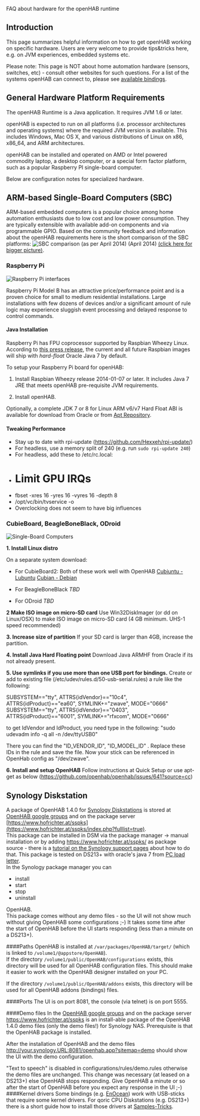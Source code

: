 FAQ about hardware for the openHAB runtime

## Introduction

This page summarizes helpful information on how to get openHAB working on specific hardware.
Users are very welcome to provide tips&tricks here, e.g. on JVM experiences, embedded systems etc.

Please note: This page is NOT about home automation hardware (sensors, switches, etc) - consult other websites for such questions. For a list of the systems openHAB can connect to, please see [available bindings](Bindings).

## General Hardware Platform Requirements

The openHAB Runtime is a Java application. It requires JVM 1.6 or later.

openHAB is expected to run on all platforms (i.e. processor architectures and operating systems) where the required JVM version is available. This includes Windows, Mac OS X, and various distributions of Linux on x86, x86_64, and ARM architectures.

openHAB can be installed and operated on AMD or Intel powered commodity laptop, a desktop computer, or a special form factor platform, such as a popular Raspberry PI single-board computer. 

Below are configuration notes for specialized hardware.


## ARM-based Single-Board Computers (SBC)

ARM-based embedded computers is a popular choice among home automation enthusiasts due to low cost and low power consumption. They are typically extensible with available add-on components and via programmable GPIO.
Based on the community feedback and information about the openHAB requirements here is the short comparison of the SBC platforms:
![SBC comparison (as per April 2014)](http://www.pi-studio.eu/wp-content/uploads/2014/04/SBC_comparison_2014_04_v2.png)
(April 2014)
[(click here for bigger picture)](http://www.pi-studio.eu/wp-content/uploads/2014/04/SBC_comparison_2014_04_v2.png).


### Raspberry Pi
![Raspberry Pi interfaces](http://www.raspberrypi.org/wp-content/uploads/2014/03/raspberry-pi-model-b-300x199.jpg)

Raspberry Pi Model B has an attractive price/performance point and is a proven choice for small to medium residential installations. Large installations with few dozens of devices and/or a significant amount of rule logic may experience sluggish event processing and delayed response to control commands.


#### Java Installation

Raspberry Pi has FPU coprocessor supported by Raspbian Wheezy Linux. According to [this press release](http://www.raspberrypi.org/archives/4920), the current and all future Raspbian images will ship with *hard-float* Oracle Java 7 by default.

To setup your Raspberry Pi board for openHAB:

1. Install Raspbian Wheezy release 2014-01-07 or later. It includes Java 7 JRE that meets openHAB pre-requisite JVM requirements.

2. Install openHAB. 

Optionally, a complete JDK 7 or 8 for Linux ARM v6/v7 Hard Float ABI is available for download from Oracle or from [Apt Repository](https://github.com/openhab/openhab/wiki/Apt-Repository).


#### Tweaking Performance

- Stay up to date with rpi-update (https://github.com/Hexxeh/rpi-update/)
- For headless, use a memory split of 240 (e.g. run `sudo rpi-update 240`)
- For headless, add these to /etc/rc.local:
- # Limit GPU IRQs
- fbset -xres 16 -yres 16 -vyres 16 -depth 8
- /opt/vc/bin/tvservice -o
- Overclocking does not seem to have big influences

### CubieBoard, BeagleBoneBlack, ODroid

![Single-Board Computers](http://www.pi-studio.eu/wp-content/uploads/2014/04/SBC_platforms_2014_04_14.jpg)

**1. Install Linux distro**

On a separate system download:

* For CubieBoard2:  Both of these work well with OpenHAB
[Cubiuntu - Lubuntu](http://dl.cubieboard.org/cubiuntux/cubiuntu/cubiuntu_cb2_1.001_3308067698bcd2d5246071da85547d77.img.zip
)
[Cubian - Debian](http://cubian.org/downloads/)

* For BeagleBoneBlack
_TBD_

* For ODroid
_TBD_

**2 Make ISO image on micro-SD card**
Use Win32DiskImager (or dd on Linux/OSX) to make ISO image on micro-SD card (4 GB  minimum.  UHS-1 speed recommended)

**3. Increase size of partition** 
If your SD card is larger than 4GB, increase the partition.  

**4. Install Java Hard Floating point** 
Download Java ARMHF from Oracle if its not already present.  

**5. Use symlinks if you use more than one USB port for bindings.**  Create or add to existing file (/etc/udev/rules.d/50-usb-serial.rules) a rule like the following:

SUBSYSTEM=="tty", ATTRS{idVendor}=="10c4", ATTRS{idProduct}=="ea60", SYMLINK+="zwave", MODE="0666"
SUBSYSTEM=="tty", ATTRS{idVendor}=="0403", ATTRS{idProduct}=="6001", SYMLINK+="rfxcom", MODE="0666"

to get  IdVendor and IdProduct,  you need type in the following:
   "sudo udevadm info -q all -n /dev/ttyUSB0"

There you can find the "ID_VENDOR_ID", "ID_MODEL_ID" . Replace these IDs in the rule and save the file. Now your stick can be referenced in OpenHab config  as "/dev/zwave".

**6. Install and setup OpenHAB**   Follow instructions at Quick Setup or use apt-get as below
(https://github.com/openhab/openhab/issues/641?source=cc)


## Synology Diskstation
A package of OpenHAB 1.4.0 for [Synology Diskstations](http://www.synology.com/en-us/products/index) is stored at [OpenHAB google groups](https://groups.google.com/d/msg/openhab/lrzcZDYI3Ug/hLJF-sUUjgMJ) and on the package server [https://www.hofrichter.at/sspks](https://www.hofrichter.at/sspks/index.php?fulllist=true).  
This package can be installed in DSM via the package manager -> manual installation or by adding https://www.hofrichter.at/sspks/ as package source - there is a [tutorial on the Synology support pages](http://www.synology.com/en-us/support/tutorials/500) about how to do that.
This package is tested on DS213+ with oracle's java 7 from [PC load letter](http://pcloadletter.co.uk/2011/08/23/java-package-for-synology/).  
In the Synology package manager you can
* install
* start
* stop
* uninstall

OpenHAB.  
This package comes without any demo files - so the UI will not show much without giving OpenHAB some configurations ;-)
It takes some time after the start of OpenHAB before the UI starts responding (less than a minute on a DS213+).

####Paths
OpenHAB is installed at `/var/packages/OpenHAB/target/` (which is linked to `/volume1/@appstore/OpenHAB`).  
If the directory `/volume1/public/OpenHAB/configurations` exists, this directory will be used for all OpenHAB configuration files. This should make it easier to work with the OpenHAB designer installed on your PC.

If the directory `/volume1/public/OpenHAB/addons` exists, this directory will be used for all OpenHAB addons (bindings) files.

####Ports
The UI is on port 8081, the console (via telnet) is on port 5555.  

####Demo files
In the [OpenHAB google groups](https://groups.google.com/d/msg/openhab/lrzcZDYI3Ug/94XD81A9TYAJ) and on the package server https://www.hofrichter.at/sspks is an install-able package of the OpenHAB 1.4.0 demo files (only the demo files!) for Synology NAS. Prerequisite is that the OpenHAB package is installed.

After the installation of OpenHAB and the demo files http://your.synology.URL:8081/openhab.app?sitemap=demo should show the UI with the demo configuration.

"Text to speech" is disabled in configurations/rules/demo.rules otherwise the demo files are unchanged. This change was necessary (at leased on a DS213+) else OpenHAB stops responding.
Give OpenHAB a minute or so after the start of OpenHAB before you expect any response in the UI ;-)
####Kernel drivers
Some bindings (e.g. [EnOcean](https://github.com/openhab/openhab/wiki/EnOcean-Binding)) work with USB-sticks that require some kernel drivers. For qoric CPU Diskstations (e.g. DS213+) there is a short guide how to install those drivers at [Samples-Tricks](https://github.com/openhab/openhab/wiki/Samples-Tricks#enocean-binding-on-synology-ds213-kernel-driver-package).  